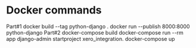 # Docker commands
Part#1
docker build --tag python-django .
docker run --publish 8000:8000 python-django
Part#2
docker-compose build
docker-compose run --rm app django-admin startproject xero_integration.
docker-compose up